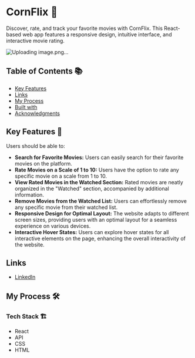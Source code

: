 # CornFlix 🍿

Discover, rate, and track your favorite movies with CornFlix. This React-based web app features a responsive design, intuitive interface, and interactive movie rating.

![Uploading image.png…]()


## Table of Contents 📚

- [Key Features](#key-features)
- [Links](#links)
- [My Process](#my-process)
- [Built with](#built-with)
- [Acknowledgments](#acknowledgments)

## Key Features 🎉

Users should be able to:

- **Search for Favorite Movies:** Users can easily search for their favorite movies on the platform.
- **Rate Movies on a Scale of 1 to 10:** Users have the option to rate any specific movie on a scale from 1 to 10.
- **View Rated Movies in the Watched Section:** Rated movies are neatly organized in the "Watched" section, accompanied by additional information.
- **Remove Movies from the Watched List:** Users can effortlessly remove any specific movie from their watched list.
- **Responsive Design for Optimal Layout:** The website adapts to different screen sizes, providing users with an optimal layout for a seamless experience on various devices.
- **Interactive Hover States:** Users can explore hover states for all interactive elements on the page, enhancing the overall interactivity of the website.

## Links

- [LinkedIn](https://www.linkedin.com/in/divyanshu-nagpal-690a2b258/)

## My Process 🛠️

### Tech Stack 🏗️

- React
- API
- CSS
- HTML

